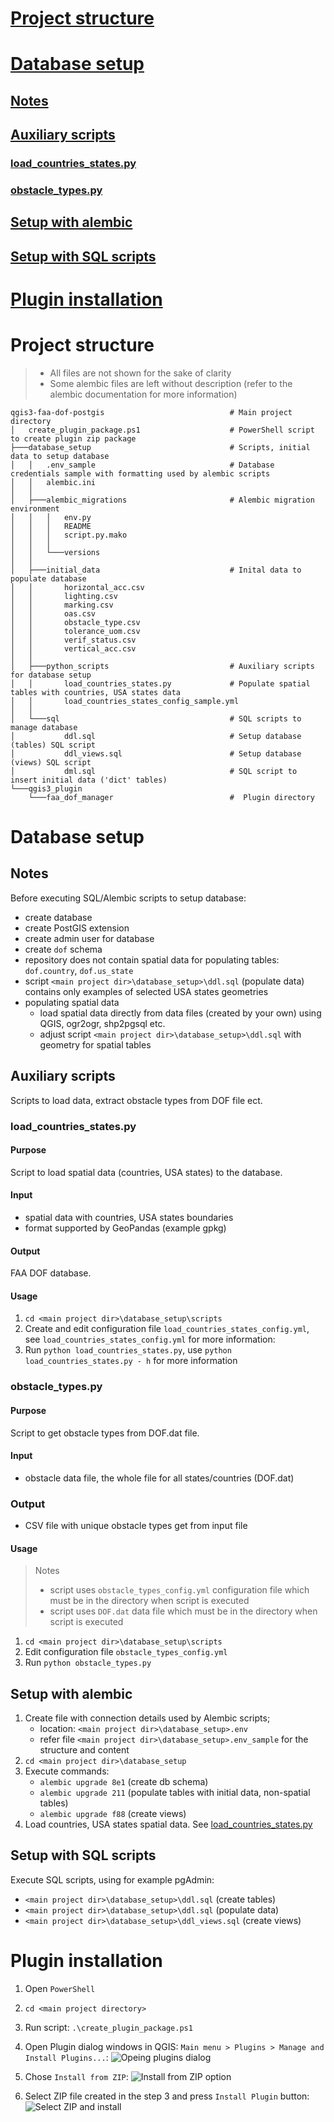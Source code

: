 # [Project structure](#project_structure)
# [Database setup](#database_setup)
## [Notes](#database_setup_notes)
## [Auxiliary scripts](#aux_scripts)
### [load_countries_states.py](#load_ctry_states)
### [obstacle_types.py](#obstacle_types)
## [Setup with alembic](#setup_alembic)
## [Setup with SQL scripts](#setup_sql)
# [Plugin installation](#plugin_install)

# Project structure <a name=project_structure>


>- All files are not shown for the sake of clarity
>- Some alembic files are left without description (refer to the alembic documentation for more information)

```
qgis3-faa-dof-postgis                            # Main project directory
│   create_plugin_package.ps1                    # PowerShell script to create plugin zip package 
├───database_setup                               # Scripts, initial data to setup database
│   │   .env_sample                              # Database credentials sample with formatting used by alembic scripts
│   │   alembic.ini
│   │
│   ├───alembic_migrations                       # Alembic migration environment
│   │   │   env.py                               
│   │   │   README
│   │   │   script.py.mako
│   │   │
│   │   └───versions
│   │
│   ├───initial_data                             # Inital data to populate database
│   │       horizontal_acc.csv
│   │       lighting.csv
│   │       marking.csv
│   │       oas.csv
│   │       obstacle_type.csv
│   │       tolerance_uom.csv
│   │       verif_status.csv
│   │       vertical_acc.csv
│   │ 
│   ├───python_scripts                           # Auxiliary scripts for database setup
│   │       load_countries_states.py             # Populate spatial tables with countries, USA states data
│   │       load_countries_states_config_sample.yml
│   │
│   └───sql                                      # SQL scripts to manage database
│           ddl.sql                              # Setup database (tables) SQL script
│           ddl_views.sql                        # Setup database (views) SQL script
│           dml.sql                              # SQL script to insert initial data ('dict' tables)
└───qgis3_plugin
    └───faa_dof_manager                          #  Plugin directory
```
# Database setup <a name=database_setup>

## Notes <a name=database_setup_notes>

Before executing SQL/Alembic scripts to setup database:
* create database
* create PostGIS extension
* create admin user for database
* create `dof` schema
* repository does not contain spatial data for populating tables: `dof.country`, `dof.us_state`
* script `<main project dir>\database_setup>\ddl.sql` (populate data) contains only examples of selected USA states geometries
* populating spatial data
  * load spatial data directly from data files (created by your own) using QGIS, ogr2ogr, shp2pgsql etc.
  * adjust script `<main project dir>\database_setup>\ddl.sql` with geometry for spatial tables

## Auxiliary scripts <a name=aux_scripts>

Scripts to load data, extract obstacle types from DOF file ect.

### load_countries_states.py <a name=load_ctry_states>

#### Purpose

Script to load spatial data (countries, USA states) to the database.

#### Input

* spatial data with countries, USA states boundaries
* format supported by GeoPandas (example gpkg)

#### Output

FAA DOF database.

#### Usage

1. `cd <main project dir>\database_setup\scripts`
2. Create and edit configuration file `load_countries_states_config.yml`, see `load_countries_states_config.yml` for more information:
3. Run `python load_countries_states.py`, use `python load_countries_states.py - h` for more information


### obstacle_types.py <a name=obstacle_types>

#### Purpose

Script to get obstacle types from DOF.dat file.

#### Input

* obstacle data file, the whole file for all states/countries (DOF.dat)

### Output

* CSV file with unique obstacle types get from input file

#### Usage

> Notes
> * script uses `obstacle_types_config.yml` configuration file which must be in the directory when script is executed
> * script uses `DOF.dat` data file which must be in the directory when script is executed

1. `cd <main project dir>\database_setup\scripts`
2. Edit configuration file `obstacle_types_config.yml`
3. Run `python obstacle_types.py`

## Setup with alembic <a name=setup_alembic>

1. Create file with connection details used by Alembic scripts;
   * location: `<main project dir>\database_setup>.env`
   * refer file `<main project dir>\database_setup>.env_sample` for the structure and content
2. `cd <main project dir>\database_setup`
3. Execute commands:
   * `alembic upgrade 8e1` (create db schema)
   * `alembic upgrade 211` (populate tables with initial data, non-spatial tables)
   * `alembic upgrade f88` (create views)
4. Load countries, USA states spatial data. See [load_countries_states.py](#load_ctry_states)

## Setup with SQL scripts <a name=setup_sql>

Execute SQL scripts, using for example pgAdmin:

* `<main project dir>\database_setup>\ddl.sql` (create tables)
* `<main project dir>\database_setup>\ddl.sql` (populate data)
* `<main project dir>\database_setup>\ddl_views.sql` (create views)

# Plugin installation <a name=plugin_install>

1. Open `PowerShell`
2. `cd <main project directory>`
3. Run script: `.\create_plugin_package.ps1`
4. Open Plugin dialog windows in QGIS: `Main menu > Plugins > Manage and Install Plugins...`:
 ![Opeing plugins dialog](/doc_img/plugin_installation/1_plugins_menu.png)
5. Chose `Install from ZIP`:
![Install from ZIP option](/doc_img/plugin_installation/2_install_from_ZIP.png)

6. Select ZIP file created in the step 3 and press `Install Plugin` button:
![Select ZIP and install](/doc_img/plugin_installation/3_select_install.png)
